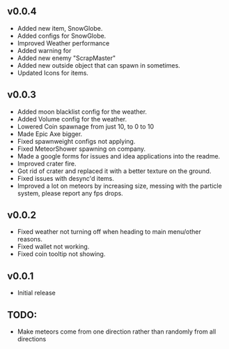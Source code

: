 ## v0.0.4
- Added new item, SnowGlobe.
- Added configs for SnowGlobe.
- Improved Weather performance
- Added warning for 
- Added new enemy "ScrapMaster"
- Added new outside object that can spawn in sometimes.
- Updated Icons for items.

## v0.0.3
- Added moon blacklist config for the weather.
- Added Volume config for the weather.
- Lowered Coin spawnage from just 10, to 0 to 10
- Made Epic Axe bigger.
- Fixed spawnweight configs not applying.
- Fixed MeteorShower spawning on company.
- Made a google forms for issues and idea applications into the readme.
- Improved crater fire.
- Got rid of crater and replaced it with a better texture on the ground.
- Fixed issues with desync'd items.
- Improved a lot on meteors by increasing size, messing with the particle system, please report any fps drops.

## v0.0.2
- Fixed weather not turning off when heading to main menu/other reasons.
- Fixed wallet not working.
- Fixed coin tooltip not showing.

## v0.0.1

- Initial release

## TODO:
- Make meteors come from one direction rather than randomly from all directions